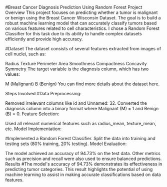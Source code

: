 #Breast Cancer Diagnosis Prediction Using Random Forest
Project Overview
This project focuses on predicting whether a tumor is malignant or benign using the Breast Cancer Wisconsin Dataset. The goal is to build a robust machine learning model that can accurately classify tumors based on various features related to cell characteristics. I chose a Random Forest Classifier for this task due to its ability to handle complex datasets efficiently and provide high accuracy.

#Dataset
The dataset consists of several features extracted from images of cell nuclei, such as:

Radius
Texture
Perimeter
Area
Smoothness
Compactness
Concavity
Symmetry
The target variable is the diagnosis column, which has two values:

M (Malignant)
B (Benign)
You can find more details about the dataset here.

Steps Involved
#Data Preprocessing:

Removed irrelevant columns like id and Unnamed: 32.
Converted the diagnosis column into a binary format where Malignant (M) = 1 and Benign (B) = 0.
Feature Selection:

Used all relevant numerical features such as radius_mean, texture_mean, etc.
Model Implementation:

#Implemented a Random Forest Classifier.
Split the data into training and testing sets (80% training, 20% testing).
Model Evaluation:

The model achieved an accuracy of 94.73% on the test data.
Other metrics such as precision and recall were also used to ensure balanced predictions.
Results
#The model's accuracy of 94.73% demonstrates its effectiveness in predicting tumor categories. This result highlights the potential of using machine learning to assist in making accurate classifications based on data features.
